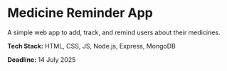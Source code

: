 # Medicine Reminder App

A simple web app to add, track, and remind users about their medicines.

**Tech Stack:** HTML, CSS, JS, Node.js, Express, MongoDB

**Deadline:** 14 July 2025
